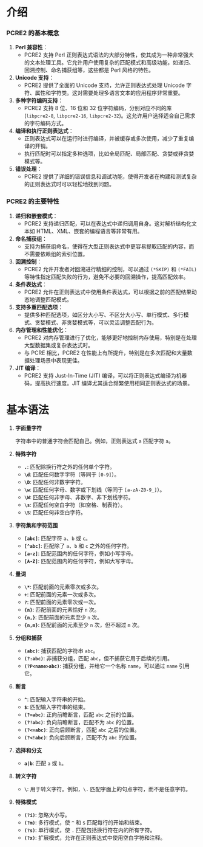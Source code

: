# 介绍

### PCRE2 的基本概念

1. **Perl 兼容性**：
   - PCRE2 支持 Perl 正则表达式语法的大部分特性，使其成为一种非常强大的文本处理工具。它允许用户使用复杂的匹配模式和高级功能，如递归、回溯控制、命名捕获组等，这些都是 Perl 风格的特性。
2. **Unicode 支持**：
   - PCRE2 提供了全面的 Unicode 支持，允许正则表达式处理 Unicode 字符、属性和字符类。这对需要处理多语言文本的应用程序非常重要。
3. **多种字符编码支持**：
   - PCRE2 支持 8 位、16 位和 32 位字符编码，分别对应不同的库 (`libpcre2-8`, `libpcre2-16`, `libpcre2-32`)。这允许用户选择适合自己需求的字符编码方式。
4. **编译和执行正则表达式**：
   - 正则表达式可以在运行时进行编译，并被缓存或多次使用，减少了重复编译的开销。
   - 执行匹配时可以指定多种选项，比如全局匹配、局部匹配、贪婪或非贪婪模式等。
5. **错误处理**：
   - PCRE2 提供了详细的错误信息和调试功能，使得开发者在构建和测试复杂的正则表达式时可以轻松地找到问题。

### PCRE2 的主要特性

1. **递归和嵌套模式**：
   - PCRE2 支持递归匹配，可以在表达式中递归调用自身。这对解析结构化文本如 HTML、XML、嵌套的编程语言等非常有用。
2. **命名捕获组**：
   - 支持为捕获组命名，使得在大型正则表达式中更容易提取匹配的内容，而不需要依赖组的索引位置。
3. **回溯控制**：
   - PCRE2 允许开发者对回溯进行精细的控制，可以通过 `(*SKIP)` 和 `(*FAIL)` 等特性指定匹配失败的行为，避免不必要的回溯操作，提高匹配效率。
4. **条件表达式**：
   - PCRE2 允许在正则表达式中使用条件表达式，可以根据之前的匹配结果动态地调整匹配模式。
5. **支持多重匹配选项**：
   - 提供多种匹配选项，如区分大小写、不区分大小写、单行模式、多行模式、贪婪模式、非贪婪模式等，可以灵活调整匹配行为。
6. **内存管理和性能优化**：
   - PCRE2 对内存管理进行了优化，能够更好地控制内存使用，特别是在处理大型数据集或复杂表达式时。
   - 与 PCRE 相比，PCRE2 在性能上有所提升，特别是在多次匹配和大量数据处理场景中表现更佳。
7. **JIT 编译**：
   - PCRE2 支持 Just-In-Time (JIT) 编译，可以将正则表达式编译为机器码，提高执行速度。JIT 编译尤其适合频繁使用相同正则表达式的场景。

# 基本语法

1. **字面量字符**

   字符串中的普通字符会匹配自己。例如，正则表达式 `a` 匹配字符 `a`。

2. **特殊字符**

   - **`.`**: 匹配除换行符之外的任何单个字符。
   - **`\d`**: 匹配任何数字字符（等同于 `[0-9]`）。
   - **`\D`**: 匹配任何非数字字符。
   - **`\w`**: 匹配任何字母、数字或下划线（等同于 `[a-zA-Z0-9_]`）。
   - **`\W`**: 匹配任何非字母、非数字、非下划线字符。
   - **`\s`**: 匹配任何空白字符（如空格、制表符）。
   - **`\S`**: 匹配任何非空白字符。

3. **字符集和字符范围**

   - **`[abc]`**: 匹配字符 `a`、`b` 或 `c`。
   - **`[^abc]`**: 匹配除了 `a`、`b` 和 `c` 之外的任何字符。
   - **`[a-z]`**: 匹配范围内的任何字符，例如小写字母。
   - **`[A-Z]`**: 匹配范围内的任何字符，例如大写字母。

4. **量词**

   - **`\*`**: 匹配前面的元素零次或多次。
   - **`+`**: 匹配前面的元素一次或多次。
   - **`?`**: 匹配前面的元素零次或一次。
   - **`{n}`**: 匹配前面的元素恰好 `n` 次。
   - **`{n,}`**: 匹配前面的元素至少 `n` 次。
   - **`{n,m}`**: 匹配前面的元素至少 `n` 次，但不超过 `m` 次。

5. **分组和捕获**

   - **`(abc)`**: 捕获匹配的字符串 `abc`。
   - **`(?:abc)`**: 非捕获分组，匹配 `abc`，但不捕获它用于后续的引用。
   - **`(?P<name>abc)`**: 捕获分组，并给它一个名称 `name`，可以通过 `name` 引用它。

6. **断言**

   - **`^`**: 匹配输入字符串的开始。
   - **`$`**: 匹配输入字符串的结束。
   - **`(?=abc)`**: 正向前瞻断言，匹配 `abc` 之前的位置。
   - **`(?!abc)`**: 负向前瞻断言，匹配不为 `abc` 的位置。
   - **`(?<=abc)`**: 正向后顾断言，匹配 `abc` 之后的位置。
   - **`(?<!abc)`**: 负向后顾断言，匹配不为 `abc` 的位置。

7. **选择和分支**

   - **`a|b`**: 匹配 `a` 或 `b`。

8. **转义字符**

   - **`\`**: 用于转义字符。例如，`\.` 匹配字面上的句点字符，而不是任意字符。

9. **特殊模式**

   - **`(?i)`**: 忽略大小写。
   - **`(?m)`**: 多行模式，使 `^` 和 `$` 匹配每行的开始和结束。
   - **`(?s)`**: 单行模式，使 `.` 匹配包括换行符在内的所有字符。
   - **`(?x)`**: 扩展模式，允许在正则表达式中使用空白字符和注释。
